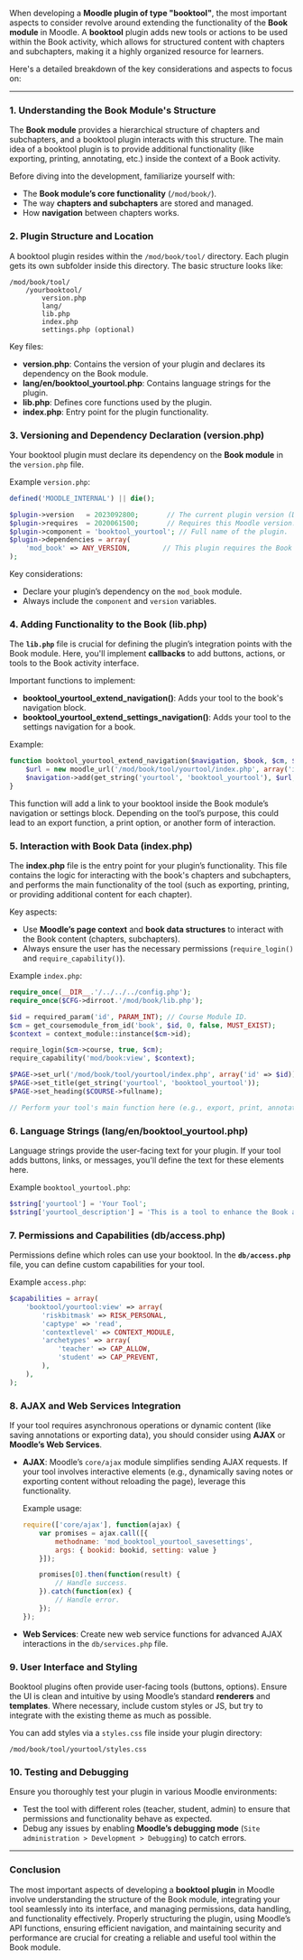 When developing a **Moodle plugin of type "booktool"**, the most important aspects to consider revolve around extending the functionality of the **Book module** in Moodle. A **booktool** plugin adds new tools or actions to be used within the Book activity, which allows for structured content with chapters and subchapters, making it a highly organized resource for learners.

Here's a detailed breakdown of the key considerations and aspects to focus on:

---

### 1. **Understanding the Book Module's Structure**
The **Book module** provides a hierarchical structure of chapters and subchapters, and a booktool plugin interacts with this structure. The main idea of a booktool plugin is to provide additional functionality (like exporting, printing, annotating, etc.) inside the context of a Book activity.

Before diving into the development, familiarize yourself with:
- The **Book module’s core functionality** (`/mod/book/`).
- The way **chapters and subchapters** are stored and managed.
- How **navigation** between chapters works.

### 2. **Plugin Structure and Location**
A booktool plugin resides within the `/mod/book/tool/` directory. Each plugin gets its own subfolder inside this directory. The basic structure looks like:

```
/mod/book/tool/
    /yourbooktool/
        version.php
        lang/
        lib.php
        index.php
        settings.php (optional)
```

Key files:
- **version.php**: Contains the version of your plugin and declares its dependency on the Book module.
- **lang/en/booktool_yourtool.php**: Contains language strings for the plugin.
- **lib.php**: Defines core functions used by the plugin.
- **index.php**: Entry point for the plugin functionality.

### 3. **Versioning and Dependency Declaration (version.php)**
Your booktool plugin must declare its dependency on the **Book module** in the `version.php` file.

Example `version.php`:
```php
defined('MOODLE_INTERNAL') || die();

$plugin->version   = 2023092800;       // The current plugin version (Date: YYYYMMDDXX).
$plugin->requires  = 2020061500;       // Requires this Moodle version.
$plugin->component = 'booktool_yourtool'; // Full name of the plugin.
$plugin->dependencies = array(
    'mod_book' => ANY_VERSION,        // This plugin requires the Book module.
);
```

Key considerations:
- Declare your plugin’s dependency on the `mod_book` module.
- Always include the `component` and `version` variables.

### 4. **Adding Functionality to the Book (lib.php)**
The **`lib.php`** file is crucial for defining the plugin’s integration points with the Book module. Here, you'll implement **callbacks** to add buttons, actions, or tools to the Book activity interface.

Important functions to implement:
- **booktool_yourtool_extend_navigation()**: Adds your tool to the book's navigation block.
- **booktool_yourtool_extend_settings_navigation()**: Adds your tool to the settings navigation for a book.

Example:
```php
function booktool_yourtool_extend_navigation($navigation, $book, $cm, $context) {
    $url = new moodle_url('/mod/book/tool/yourtool/index.php', array('id' => $cm->id));
    $navigation->add(get_string('yourtool', 'booktool_yourtool'), $url, navigation_node::TYPE_SETTING, null, null, new pix_icon('i/gear', ''));
}
```

This function will add a link to your booktool inside the Book module’s navigation or settings block. Depending on the tool’s purpose, this could lead to an export function, a print option, or another form of interaction.

### 5. **Interaction with Book Data (index.php)**
The **index.php** file is the entry point for your plugin’s functionality. This file contains the logic for interacting with the book's chapters and subchapters, and performs the main functionality of the tool (such as exporting, printing, or providing additional content for each chapter).

Key aspects:
- Use **Moodle’s page context** and **book data structures** to interact with the Book content (chapters, subchapters).
- Always ensure the user has the necessary permissions (`require_login()` and `require_capability()`).

Example `index.php`:
```php
require_once(__DIR__.'/../../../config.php');
require_once($CFG->dirroot.'/mod/book/lib.php');

$id = required_param('id', PARAM_INT); // Course Module ID.
$cm = get_coursemodule_from_id('book', $id, 0, false, MUST_EXIST);
$context = context_module::instance($cm->id);

require_login($cm->course, true, $cm);
require_capability('mod/book:view', $context);

$PAGE->set_url('/mod/book/tool/yourtool/index.php', array('id' => $id));
$PAGE->set_title(get_string('yourtool', 'booktool_yourtool'));
$PAGE->set_heading($COURSE->fullname);

// Perform your tool's main function here (e.g., export, print, annotate).
```

### 6. **Language Strings (lang/en/booktool_yourtool.php)**
Language strings provide the user-facing text for your plugin. If your tool adds buttons, links, or messages, you'll define the text for these elements here.

Example `booktool_yourtool.php`:
```php
$string['yourtool'] = 'Your Tool';
$string['yourtool_description'] = 'This is a tool to enhance the Book activity.';
```

### 7. **Permissions and Capabilities (db/access.php)**
Permissions define which roles can use your booktool. In the **`db/access.php`** file, you can define custom capabilities for your tool.

Example `access.php`:
```php
$capabilities = array(
    'booktool/yourtool:view' => array(
        'riskbitmask' => RISK_PERSONAL,
        'captype' => 'read',
        'contextlevel' => CONTEXT_MODULE,
        'archetypes' => array(
            'teacher' => CAP_ALLOW,
            'student' => CAP_PREVENT,
        ),
    ),
);
```

### 8. **AJAX and Web Services Integration**
If your tool requires asynchronous operations or dynamic content (like saving annotations or exporting data), you should consider using **AJAX** or **Moodle’s Web Services**.

- **AJAX**: Moodle’s `core/ajax` module simplifies sending AJAX requests. If your tool involves interactive elements (e.g., dynamically saving notes or exporting content without reloading the page), leverage this functionality.
  
  Example usage:
  ```javascript
  require(['core/ajax'], function(ajax) {
      var promises = ajax.call([{
          methodname: 'mod_booktool_yourtool_savesettings',
          args: { bookid: bookid, setting: value }
      }]);

      promises[0].then(function(result) {
          // Handle success.
      }).catch(function(ex) {
          // Handle error.
      });
  });
  ```

- **Web Services**: Create new web service functions for advanced AJAX interactions in the `db/services.php` file.

### 9. **User Interface and Styling**
Booktool plugins often provide user-facing tools (buttons, options). Ensure the UI is clean and intuitive by using Moodle’s standard **renderers** and **templates**. Where necessary, include custom styles or JS, but try to integrate with the existing theme as much as possible.

You can add styles via a `styles.css` file inside your plugin directory:
```
/mod/book/tool/yourtool/styles.css
```

### 10. **Testing and Debugging**
Ensure you thoroughly test your plugin in various Moodle environments:
- Test the tool with different roles (teacher, student, admin) to ensure that permissions and functionality behave as expected.
- Debug any issues by enabling **Moodle’s debugging mode** (`Site administration > Development > Debugging`) to catch errors.

---

### Conclusion

The most important aspects of developing a **booktool plugin** in Moodle involve understanding the structure of the Book module, integrating your tool seamlessly into its interface, and managing permissions, data handling, and functionality effectively. Properly structuring the plugin, using Moodle’s API functions, ensuring efficient navigation, and maintaining security and performance are crucial for creating a reliable and useful tool within the Book module.